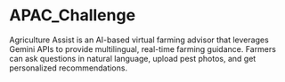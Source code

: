 # APAC_Challenge
Agriculture Assist is an AI-based virtual farming advisor that leverages Gemini APIs to provide multilingual, real-time farming guidance. Farmers can ask questions in natural language, upload pest photos, and get personalized recommendations.​
